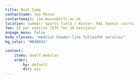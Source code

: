 ```yaml
---
title: Boot Camp
contactname: Joe Moxon
contactemail: joe.moxon@stfc.ac.uk
location: Summer: Sports field / Winter: RAL tennis courts
fee: £4 per session (£35 for 10 sessions)
onpage_menu: false
body_classes: "modular header-lite fullwidth services"
bg_color: "#B4B093"

content:
    items: @self.modular
    order:
        by: default
        dir: asc
---
```



